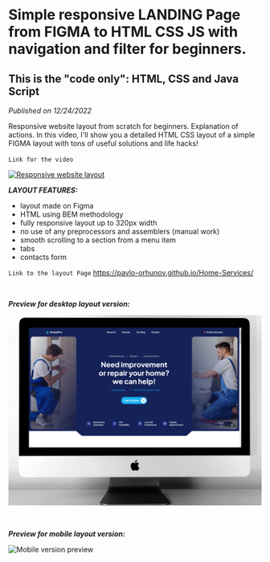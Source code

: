 # Simple responsive LANDING Page from FIGMA to HTML CSS JS with navigation and filter for beginners. <br>

## This is the "code only": HTML, CSS and Java Script <br>

_Published on 12/24/2022_ <br>

Responsive website layout from scratch for beginners. Explanation of actions. In this video, I'll show you a detailed HTML CSS layout of a simple FIGMA layout with tons of useful solutions and life hacks!

`Link for the video`

[![Responsive website layout](https://i3.ytimg.com/vi/H-a0tMcrYCg/hqdefault.jpg "Responsive website layout")](https://youtu.be/H-a0tMcrYCg?t=7)

**_LAYOUT FEATURES:_**

- layout made on Figma
- HTML using BEM methodology
- fully responsive layout up to 320px width
- no use of any preprocessors and assemblers (manual work)
- smooth scrolling to a section from a menu item
- tabs
- contacts form

`Link to the layout Page`
https://pavlo-orhunov.github.io/Home-Services/

<br>

**_Preview for desktop layout version:_**

![Desktop version preview](https://github.com/Pavlo-Orhunov/Home-Services/blob/master/images/desktop.jpg "Desktop version preview")

<br>

**_Preview for mobile layout version:_**

![Mobile version preview](https://github.com/Pavlo-Orhunov/Home-Services/blob/master/images/mobile.jpg "Mobile version preview")
